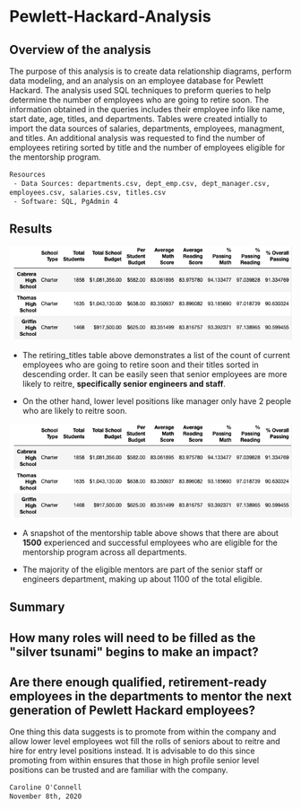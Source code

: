 # Pewlett-Hackard-Analysis

## Overview of the analysis

The purpose of this analysis is to create data relationship diagrams, perform data modeling, and an analysis on an employee database for Pewlett Hackard. The analysis used SQL techniques to preform queries to help determine the number of employees who are going to retire soon. The information obtained in the queries includes their employee info like name, start date, age, titles, and departments. Tables were created intially to import the data sources of salaries, departments, employees, managment, and titles. An additional analysis was requested to find the number of employees retiring sorted by title and the number of employees eligible for the mentorship program. 

    Resources
     - Data Sources: departments.csv, dept_emp.csv, dept_manager.csv, employees.csv, salaries.csv, titles.csv
     - Software: SQL, PgAdmin 4 

## Results

![alt text]( https://github.com/coconnell022/School_District_Analysis/blob/main/Images%20for%20README/Screen%20Shot%202020-10-18%20at%209.33.09%20PM.png?raw=true)

- The retiring_titles table above demonstrates a list of the count of current employees who are going to retire soon and their titles sorted in descending order. It can be easily seen that senior employees are more likely to reitre, **specifically senior engineers and staff**. 

- On the other hand, lower level positions like manager only have 2 people who are likely to reitre soon. 

![alt text]( https://github.com/coconnell022/School_District_Analysis/blob/main/Images%20for%20README/Screen%20Shot%202020-10-18%20at%209.33.09%20PM.png?raw=true)

- A snapshot of the mentorship table above shows that there are about **1500** experienced and successful employees who are eligible for the mentorship program across all departments. 

- The majority of the eligible mentors are part of the senior staff or engineers department, making up about 1100 of the total eligible. 

## Summary

How many roles will need to be filled as the "silver tsunami" begins to make an impact?
- 


Are there enough qualified, retirement-ready employees in the departments to mentor the next generation of Pewlett Hackard employees?
- 

One thing this data suggests is to promote from within the company and allow lower level employees wot fill the rolls of seniors about to reitre and hire for entry level positions instead. It is advisable to do this since promoting from within ensures that those in high profile senior level positions can be trusted and are familiar with the company. 




    Caroline O'Connell
    November 8th, 2020